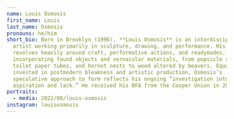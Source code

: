 ```yaml
---
name: Louis Osmosis
first_name: Louis
last_name: Osmosis
pronouns: he/him
short_bio: Born in Brooklyn (1996), **Louis Osmosis** is an interdisciplinary
  artist working primarily in sculpture, drawing, and performance. His practice
  revolves heavily around craft, performative actions, and readymades,
  incorporating found objects and vernacular materials, from popsicle sticks to
  toilet paper tubes, and hornet nests to wood altered by beavers. Equally
  invested in postmodern bleakness and artistic production, Osmosis’s
  speculative approach to form reflects his ongoing “investigation into modes of
  aspiration and lack.” He received his BFA from the Cooper Union in 2018.
portraits:
  - media: 2022/08/louis-osmosis
instagram: louisosmosis
---
```

